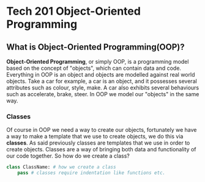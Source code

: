 # Tech 201 Object-Oriented Programming
## What is Object-Oriented Programming(OOP)?
**Object-Oriented Programming**, or simply OOP, is a programming model based on the concept of "objects", which can contain data and code.
Everything in OOP is an object and objects are modelled against real world objects.
Take a car for example, a car is an object, and it possesses several attributes such as colour, style, make. A car also exhibits several behaviours such as accelerate, brake, steer.
In OOP we model our "objects" in the same way.
### Classes
Of course in OOP we need a way to create our objects, fortunately we have a way to make a template that we use to create objects, we do this via **classes**.
As said previously classes are templates that we use in order to create objects.
Classes are a way of bringing both data and functionality of our code together. So how do we create a class?
```python
class ClassName: # how we create a class
    pass # classes require indentation like functions etc.
```
